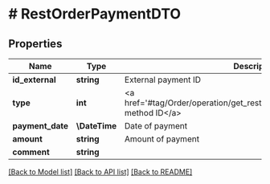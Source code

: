 # # RestOrderPaymentDTO

## Properties

Name | Type | Description | Notes
------------ | ------------- | ------------- | -------------
**id_external** | **string** | External payment ID | [optional]
**type** | **int** | &lt;a href&#x3D;&#39;#tag/Order/operation/get_rest_orders_payment_map&#39;&gt;Payment method ID&lt;/a&gt; |
**payment_date** | **\DateTime** | Date of payment |
**amount** | **string** | Amount of payment |
**comment** | **string** |  | [optional]

[[Back to Model list]](../../README.md#models) [[Back to API list]](../../README.md#endpoints) [[Back to README]](../../README.md)
